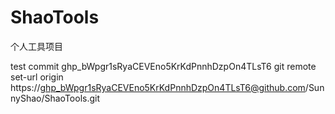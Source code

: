 # ShaoTools
个人工具项目

test commit
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
git remote set-url origin https://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@github.com/SunnyShao/ShaoTools.git